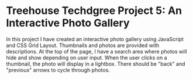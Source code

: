 # Treehouse Techdgree Project 5: An Interactive Photo Gallery 
 
In this project I have created an interactive photo gallery using JavaScript and CSS Grid Layout. Thumbnails and photos are provided with descriptions. At the top of the page, I have a search area where photos will hide and show depending on user input. When the user clicks on a thumbnail, the photo will display in a lightbox. There should be "back" and "previous" arrows to cycle through photos.
